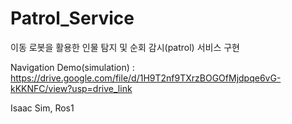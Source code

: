 # Patrol_Service
이동 로봇을 활용한 인물 탐지 및 순회 감시(patrol) 서비스 구현

Navigation Demo(simulation) : https://drive.google.com/file/d/1H9T2nf9TXrzBOGOfMjdpqe6vG-kKKNFC/view?usp=drive_link

Isaac Sim, Ros1
